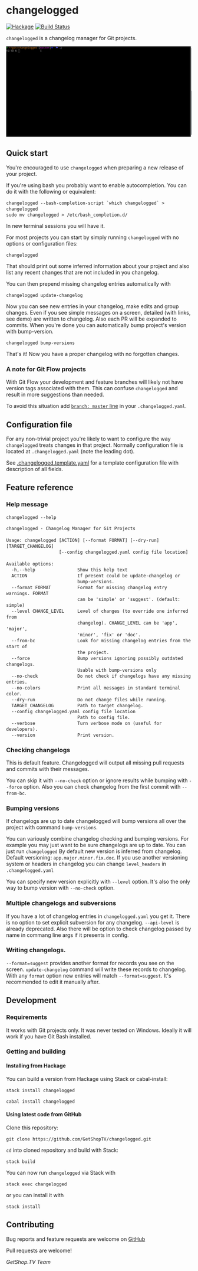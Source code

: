 # changelogged

[![Hackage](https://img.shields.io/hackage/v/changelogged.svg)](http://hackage.haskell.org/package/changelogged)
[![Build Status](https://travis-ci.org/GetShopTV/changelogged.svg?branch=master)](https://travis-ci.org/GetShopTV/changelogged)

`changelogged` is a changelog manager for Git projects.

![`changelogged` demo.](images/demo.gif)

## Quick start

You're encouraged to use `changelogged` when preparing a new release of your project.

If you're using bash you probably want to enable autocompletion. You can do it with the following or equivalent:
```
changelogged --bash-completion-script `which changelogged` > changelogged
sudo mv changelogged > /etc/bash_completion.d/
```
In new terminal sessions you will have it.

For most projects you can start by simply running `changelogged` with no options or configuration files:

```
changelogged
```

That should print out some inferred information about your project
and also list any recent changes that are not included in you changelog.

You can then prepend missing changelog entries automatically with

```
changelogged update-changelog
```

Now you can see new entries in your changelog, make edits and group changes.
Even if you see simple messages on a screen, detailed (with links, see demo) are written to changelog.
Also each PR will be expanded to commits.
When you're done you can automatically bump project's version with bump-version.

```
changelogged bump-versions
```

That's it! Now you have a proper changelog with no forgotten changes.

### A note for Git Flow projects

With Git Flow your development and feature branches
will likely not have version tags associated with them.
This can confuse `changelogged` and result in more suggestions than needed.

To avoid this situation add [`branch: master` line](https://github.com/GetShopTV/changelogged/blob/master/.changelogged.template.yaml#L37-L41)
in your `.changelogged.yaml`.

## Configuration file

For any non-trivial project you're likely to want to configure the way `changelogged`
treats changes in that project.
Normally configuration file is located at `.changelogged.yaml` (note the leading dot).

See [.changelogged.template.yaml](.changelogged.template.yaml)
for a template configuration file with description of all fields.

## Feature reference

### Help message

```
changelogged --help
```

```
changelogged - Changelog Manager for Git Projects

Usage: changelogged [ACTION] [--format FORMAT] [--dry-run] [TARGET_CHANGELOG]
                    [--config changelogged.yaml config file location]

Available options:
  -h,--help                Show this help text
  ACTION                   If present could be update-changelog or
                           bump-versions.
  --format FORMAT          Format for missing changelog entry warnings. FORMAT
                           can be 'simple' or 'suggest'. (default: simple)
  --level CHANGE_LEVEL     Level of changes (to override one inferred from
                           changelog). CHANGE_LEVEL can be 'app', 'major',
                           'minor', 'fix' or 'doc'.
  --from-bc                Look for missing changelog entries from the start of
                           the project.
  --force                  Bump versions ignoring possibly outdated changelogs.
                           Usable with bump-versions only
  --no-check               Do not check if changelogs have any missing entries.
  --no-colors              Print all messages in standard terminal color.
  --dry-run                Do not change files while running.
  TARGET_CHANGELOG         Path to target changelog.
  --config changelogged.yaml config file location
                           Path to config file.
  --verbose                Turn verbose mode on (useful for developers).
  --version                Print version.
```

### Checking changelogs

This is default feature. Changelogged will output all missing pull requests and commits with their messages.

You can skip it with `--no-check` option or ignore results while bumping with `--force` option. Also you can check changelog from the first commit with `--from-bc`.

### Bumping versions

If changelogs are up to date changelogged will bump versions all over the project with command `bump-versions`.

You can variously combine changelog checking and bumping versions. For example you may just want to be sure changelogs are up to date. You can just run `changelogged`
By default new version is inferred from changelog.
Default versioning: `app.major.minor.fix.doc`.
If you use another versioning system or headers in changelog you can change `level_headers` in `.changelogged.yaml`

You can specify new version explicitly with `--level` option. It's also the only way to bump version with `--no-check` option.

### Multiple changelogs and subversions

If you have a lot of changelog entries in `changelogged.yaml` you get it. There is no option to set explicit subversion for any changelog. `--api-level` is already deprecated.
Also there will be option to check changelog passed by name in commang line args if it presents in config.

### Writing changelogs.

`--format=suggest` provides another format for records you see on the screen.
`update-changelog` command will write these records to changelog. With any `format` option new entries will match `--format=suggest`.
It's recommended to edit it manually after.

## Development

### Requirements

It works with Git projects only.
It was never tested on Windows. Ideally it will work if you have Git Bash installed.

### Getting and building

#### Installing from Hackage

You can build a version from Hackage using Stack or cabal-install:

```
stack install changelogged
```

```
cabal install changelogged
```

#### Using latest code from GitHub

Clone this repository:

```
git clone https://github.com/GetShopTV/changelogged.git
```

`cd` into cloned repository and build with Stack:

```
stack build
```

You can now run `changelogged` via Stack with

```
stack exec changelogged
```

or you can install it with

```
stack install
```

## Contributing

Bug reports and feature requests are welcome on
[GitHub](https://github.com/GetShopTV/changelogged/issues)

Pull requests are welcome!

_GetShop.TV Team_
